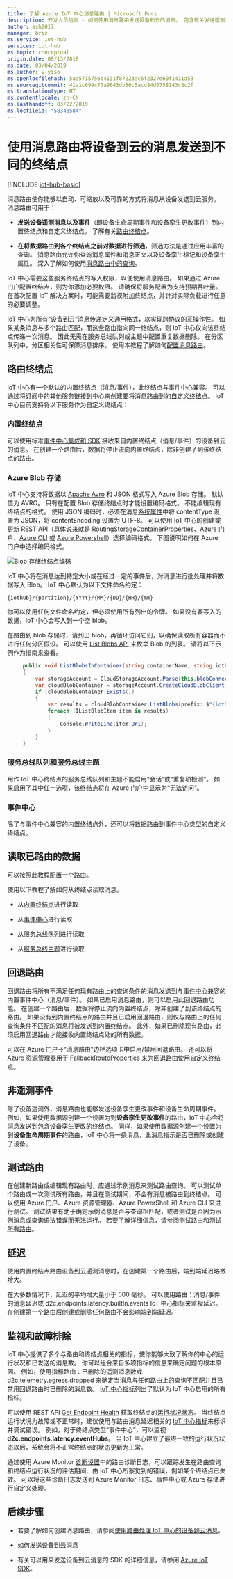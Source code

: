 ```yaml
---
title: 了解 Azure IoT 中心消息路由 | Microsoft Docs
description: 开发人员指南 - 如何使用消息路由发送设备到云的消息。 包含有关发送遥测和非遥测数据的信息。
author: ash2017
manager: briz
ms.service: iot-hub
services: iot-hub
ms.topic: conceptual
origin.date: 08/13/2018
ms.date: 03/04/2019
ms.author: v-yiso
ms.openlocfilehash: 5aa5715756b4131f87223ac6f2327d60f1411a53
ms.sourcegitcommit: 41a1c699c77a9643db56c5acd84d0758143c8c2f
ms.translationtype: HT
ms.contentlocale: zh-CN
ms.lasthandoff: 03/22/2019
ms.locfileid: "58348584"
---
```

# <a name="use-message-routing-to-send-device-to-cloud-messages-to-different-endpoints"></a>使用消息路由将设备到云的消息发送到不同的终结点

[!INCLUDE [iot-hub-basic](../../includes/iot-hub-basic-partial.md)]

消息路由使你能够以自动、可缩放以及可靠的方式将消息从设备发送到云服务。 消息路由可用于： 

* **发送设备遥测消息以及事件**（即设备生命周期事件和设备孪生更改事件）到内置终结点和自定义终结点。 了解有关[路由终结点](#routing-endpoints)。

* **在将数据路由到各个终结点之前对数据进行筛选**，筛选方法是通过应用丰富的查询。 消息路由允许你查询消息属性和消息正文以及设备孪生标记和设备孪生属性。 深入了解如何使用[消息路由中的查询](iot-hub-devguide-routing-query-syntax.md)。

IoT 中心需要这些服务终结点的写入权限，以便使用消息路由。 如果通过 Azure 门户配置终结点，则为你添加必要权限。 请确保将服务配置为支持预期吞吐量。 在首次配置 IoT 解决方案时，可能需要监视附加终结点，并针对实际负载进行任意的必要调整。

IoT 中心为所有“设备到云”消息传递定义[通用格式](iot-hub-devguide-messages-construct.md)，以实现跨协议的互操作性。 如果某条消息与多个路由匹配，而这些路由指向同一终结点，则 IoT 中心仅向该终结点传递一次消息。 因此无需在服务总线队列或主题中配置重复数据删除。 在分区队列中，分区相关性可保障消息排序。 使用本教程了解如何[配置消息路由](tutorial-routing.md)。

## <a name="routing-endpoints"></a>路由终结点

IoT 中心有一个默认的内置终结点（消息/事件），此终结点与事件中心兼容。 可以通过将订阅中的其他服务链接到中心来创建要将消息路由到的[自定义终结点](iot-hub-devguide-endpoints.md#custom-endpoints)。 IoT 中心目前支持将以下服务作为自定义终结点：

### <a name="built-in-endpoint"></a>内置终结点

可以使用标准[事件中心集成和 SDK](iot-hub-devguide-messages-read-builtin.md) 接收来自内置终结点（消息/事件）的设备到云的消息。 在创建一个路由后，数据将停止流向内置终结点，除非创建了到该终结点的路由。

### <a name="azure-blob-storage"></a>Azure Blob 存储

IoT 中心支持将数据以 [Apache Avro](https://avro.apache.org/) 和 JSON 格式写入 Azure Blob 存储。 默认值为 AVRO。 只有在配置 Blob 存储终结点时才能设置编码格式。 不能编辑现有终结点的格式。 使用 JSON 编码时，必须在消息[系统属性](iot-hub-devguide-routing-query-syntax.md#system-properties)中将 contentType 设置为 JSON，将 contentEncoding 设置为 UTF-8。 可以使用 IoT 中心的创建或更新 REST API（具体说来就是 [RoutingStorageContainerProperties](https://docs.microsoft.com/rest/api/iothub/iothubresource/createorupdate#routingstoragecontainerproperties)、Azure 门户、[Azure CLI](/cli/iot/hub/routing-endpoint?view=azure-cli-latest) 或 [Azure Powershell](https://docs.microsoft.com/powershell/module/az.iothub/add-aziothubroutingendpoint?view=azps-1.3.0)）选择编码格式。 下图说明如何在 Azure 门户中选择编码格式。

![Blob 存储终结点编码](./media/iot-hub-devguide-messages-d2c/blobencoding.png)

IoT 中心将在消息达到特定大小或在经过一定的事件后，对消息进行批处理并将数据写入 Blob。 IoT 中心默认为以下文件命名约定：

```
{iothub}/{partition}/{YYYY}/{MM}/{DD}/{HH}/{mm}
```

你可以使用任何文件命名约定，但必须使用所有列出的令牌。 如果没有要写入的数据，IoT 中心会写入到一个空 blob。

在路由到 blob 存储时，请列出 blob，再循环访问它们，以确保读取所有容器而不进行任何分区假设。 可以使用 [List Blobs API](https://docs.microsoft.com/rest/api/storageservices/list-blobs) 来枚举 Blob 的列表。 请将以下示例作为指南来查看。

   ```csharp
        public void ListBlobsInContainer(string containerName, string iothub)
        {
            var storageAccount = CloudStorageAccount.Parse(this.blobConnectionString);
            var cloudBlobContainer = storageAccount.CreateCloudBlobClient().GetContainerReference(containerName);
            if (cloudBlobContainer.Exists())
            {
                var results = cloudBlobContainer.ListBlobs(prefix: $"{iothub}/");
                foreach (IListBlobItem item in results)
                {
                    Console.WriteLine(item.Uri);
                }
            }
        }
   ```

### <a name="service-bus-queues-and-service-bus-topics"></a>服务总线队列和服务总线主题

用作 IoT 中心终结点的服务总线队列和主题不能启用“会话”或“重复项检测”。 如果启用了其中任一选项，该终结点将在 Azure 门户中显示为“无法访问”。

### <a name="event-hubs"></a>事件中心

除了与事件中心兼容的内置终结点外，还可以将数据路由到事件中心类型的自定义终结点。 

## <a name="reading-data-that-has-been-routed"></a>读取已路由的数据

可以按照此[教程](tutorial-routing.md)配置一个路由。

使用以下教程了解如何从终结点读取消息。

* 从[内置终结点](quickstart-send-telemetry-node.md)进行读取


* 从[事件中心](../event-hubs/event-hubs-dotnet-standard-getstarted-send.md)进行读取

* 从[服务总线队列](../service-bus-messaging/service-bus-dotnet-get-started-with-queues.md)进行读取

* 从[服务总线主题](https://docs.microsoft.com/azure/service-bus-messaging/service-bus-dotnet-how-to-use-topics-subscriptions)进行读取

## <a name="fallback-route"></a>回退路由

回退路由将所有不满足任何现有路由上的查询条件的消息发送到与[事件中心](/event-hubs/)兼容的内置事件中心（消息/事件）。 如果已启用消息路由，则可以启用此回退路由功能。 在创建一个路由后，数据将停止流向内置终结点，除非创建了到该终结点的路由。 如果没有到内置终结点的路由并且已启用回退路由，则仅与路由上的任何查询条件不匹配的消息将被发送到内置终结点。 此外，如果已删除现有路由，必须启用回退路由才能接收内置终结点处的所有数据。 

可以在 Azure 门户->“消息路由”边栏选项卡中启用/禁用回退路由。 还可以将 Azure 资源管理器用于 [FallbackRouteProperties](https://docs.microsoft.com/en-us/rest/api/iothub/iothubresource/createorupdate#fallbackrouteproperties) 来为回退路由使用自定义终结点。

## <a name="non-telemetry-events"></a>非遥测事件

除了设备遥测外，消息路由也能够发送设备孪生更改事件和设备生命周期事件。 例如，如果使用数据源创建一个设置为到**设备孪生更改事件**的路由，IoT 中心会将消息发送到包含设备孪生更改的终结点。 同样，如果使用数据源创建一个设置为到**设备生命周期事件**的路由，IoT 中心将一条消息，此消息指示是否已删除或创建了设备。 


## <a name="testing-routes"></a>测试路由

在创建新路由或编辑现有路由时，应通过示例消息来测试路由查询。 可以测试单个路由或一次测试所有路由，并且在测试期间，不会有消息被路由到终结点。 可以使用 Azure 门户、Azure 资源管理器、Azure PowerShell 和 Azure CLI 来进行测试。 测试结果有助于确定示例消息是否与查询相匹配，或者测试是否因为示例消息或查询语法错误而无法运行。 若要了解详细信息，请参阅[测试路由](https://docs.microsoft.com/en-us/rest/api/iothub/iothubresource/testroute)和[测试所有路由](https://docs.microsoft.com/en-us/rest/api/iothub/iothubresource/testallroutes)。

## <a name="latency"></a>延迟

使用内置终结点路由设备到云遥测消息时，在创建第一个路由后，端到端延迟略微增大。

在大多数情况下，延迟的平均增大量小于 500 毫秒。 可以使用路由：消息/事件的消息延迟或 d2c.endpoints.latency.builtIn.events IoT 中心指标来监视延迟。 在创建第一个路由后创建或删除任何路由不会影响端到端延迟。

## <a name="monitoring-and-troubleshooting"></a>监视和故障排除

IoT 中心提供了多个与路由和终结点相关的指标，使你能够大致了解你的中心的运行状况和已发送的消息数。 你可以组合来自多项指标的信息来确定问题的根本原因。 例如，使用指标路由：已删除的遥测消息数或 d2c.telemetry.egress.dropped 来确定当消息与任何路由上的查询不匹配并且已禁用回退路由时已删除的消息数。 [IoT 中心指标](iot-hub-metrics.md)列出了默认为 IoT 中心启用的所有指标。

可以使用 REST API [Get Endpoint Health](https://docs.microsoft.com/de-de/rest/api/iothub/iothubresource/getendpointhealth#iothubresource_getendpointhealth) 获取终结点的[运行状况状态](iot-hub-devguide-endpoints.md#custom-endpoints)。 当终结点运行状况为故障或不正常时，建议使用与路由消息延迟相关的 [IoT 中心指标](iot-hub-metrics.md)来标识并调试错误。 例如，对于终结点类型“事件中心”，可以监视 **d2c.endpoints.latency.eventHubs**。 当 IoT 中心建立了最终一致的运行状况状态以后，系统会将不正常终结点的状态更新为正常。

通过使用 Azure Monitor [诊断设置](../iot-hub/iot-hub-monitor-resource-health.md)中的路由诊断日志，可以跟踪发生在路由查询和终结点运行状况的评估期间、由 IoT 中心所察觉到的错误，例如某个终结点已失效。 可以将这些诊断日志发送到 Azure Monitor 日志、事件中心或 Azure 存储进行自定义处理。

## <a name="next-steps"></a>后续步骤

* 若要了解如何创建消息路由，请参阅[使用路由处理 IoT 中心的设备到云消息](tutorial-routing.md)。

* [如何发送设备到云消息](quickstart-send-telemetry-node.md)

* 有关可以用来发送设备到云消息的 SDK 的详细信息，请参阅 [Azure IoT SDK](iot-hub-devguide-sdks.md)。
